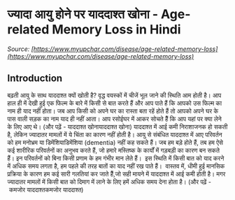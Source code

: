 # ज्यादा आयु होने पर याददाश्त खोना - Age-related Memory Loss in Hindi
_Source: [https://www.myupchar.com/disease/age-related-memory-loss](https://www.myupchar.com/disease/age-related-memory-loss)_

## Introduction
बढ़ती आयु के साथ याददाश्त क्यों खोती है?
वृद्ध वयस्कों में चीजें भूल जाने की स्थिति आम होती है। आप हाल ही में देखी हुई एक फिल्म के बारे में किसी से बात करते हैं और आप पाते हैं कि आपको उस फिल्म का नाम ही याद नहीं होता। जब आप किसी को अपने घर का रास्ता बता रहें होते हैं तो आपको अपने घर के पास वाली सड़क का नाम याद ही नहीं आता। आप रसोईघर में आकर सोचते हैैं कि आप यहां पर क्या लेने के लिए आए थे।
(और पढ़ें - याददाश्त खोनायाददाश्त खोना)
याददाश्त में आई कमी निराशाजनक हो सकती है, लेकिन ज्यादातर मामलों में ये चिंता का कारण नहीं होती है। आयु से संबंधित याददाश्त में आए परिवर्तन को हम मनोभ्रम या डिमेंशियाडिमेंशिया (dementia) नहीं कह सकते हैं।
जब हम बड़े होते हैं, तब हम ऐसे कई शारीरिक परिवर्तनों का अनुभव करते हैं, जो हमारे मस्तिष्क के कार्यों में गड़बड़ी का कारण बन सकते हैं। इन परिवर्तनों को बिना किसी प्रणाम के हम गंभीर मान लेते हैं।  इस स्थिति में किसी बात को याद करने में अधिक समय लगता है, हम पहले की तरह बातों का याद नहीं रख पाते हैं।  वास्तव में, धीमी हुई मानसिक प्रक्रिया के कारण हम कई सारी गलतियां कर जाते हैैं,जो सही मायने में याददाश्त में आई कमी होती है। मगर ज्यादातर मामलों में किसी बात को दिमाग में लाने के लिए हमें अधिक समय देना होता है।
(और पढ़ें - कमजोर याददाश्तकमजोर याददाश्त)

